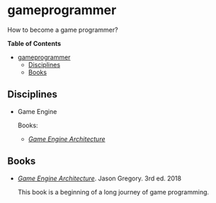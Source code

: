 # gameprogrammer
How to become a game programmer?

**Table of Contents**
- [gameprogrammer](#gameprogrammer)
    - [Disciplines](#disciplines)
    - [Books](#books)

## Disciplines

- Game Engine

    Books: 

    - [*Game Engine Architecture*](#gregory-2018)

## Books

- <span id="gregory-2018">[*Game Engine Architecture*](https://www.gameenginebook.com/)</span>. Jason Gregory. 3rd ed. 2018

    This book is a beginning of a long journey of game programming.